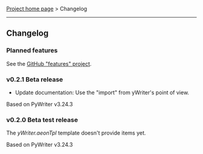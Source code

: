 [Project home page](index) > Changelog

------------------------------------------------------------------------

## Changelog

### Planned features

See the [GitHub "features" project](https://github.com/peter88213/aeon3yw/projects/1).

### v0.2.1 Beta release 

- Update documentation: Use the "import" from yWriter's point of view.

Based on PyWriter v3.24.3

### v0.2.0 Beta test release

The *yWriter.aeonTpl* template doesn't provide items yet.

Based on PyWriter v3.24.3

